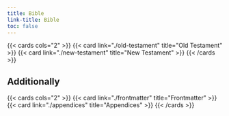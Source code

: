 ```yaml
---
title: Bible
link-title: Bible
toc: false
---
```


{{< cards cols="2" >}}
  {{< card link="./old-testament" title="Old Testament" >}}
  {{< card link="./new-testament" title="New Testament" >}}
{{< /cards >}}

## Additionally

{{< cards cols="2" >}}
  {{< card link="./frontmatter" title="Frontmatter" >}}
  {{< card link="./appendices" title="Appendices" >}}
{{< /cards >}}
